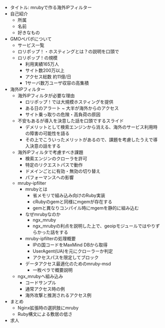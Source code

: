 - タイトル: mrubyで作る海外IPフィルター
- 自己紹介
  + 所属
  + 名前
  + 好きなもの
- GMOペパボについて
  + サービス一覧
  + ロリポップ！・ホスティングとは？の説明を口頭で
  + ロリポップ！の規模
    * 利用実績165万人
    * サイト数200万以上
    * アクセス総数 約11億/日
    * 1サーバ数万ユーザ収容の高集積
- 海外IPフィルター
  + 海外IPフィルタが必要な理由
    * ロリポップ！では大規模ホスティングを提供
    * ある日のアラート ~ 大半が海外からのアクセス
    * サイト乗っ取りの危険・高負荷の原因
  + 不安もあるが導入を決意した話を口頭でするスライド
    * デメリットとして検索エンジンから消える、海外のサービス利用時の障害の可能性を語る
    * その上でこういったメリットがあるので、課題を考慮したうえで導入決意の話をする
  + 海外IPフィルタで考慮すべき課題
    + 検索エンジンのクローラを許可
    + 特定のリクエストパスで動作
    + ドメインごとに有効・無効の切り替え
    + パフォーマンスへの影響
  + mruby-ipfilter
    * mrubyとは
      + 省メモリで組み込み向けのRuby実装
      + cRubyのgemと同様にmgemが存在する
      + gemと異なりコンパイル時にmgemを静的に組み込む
    * なぜmrubyなのか
      + ngx_mruby
      + ngx_mrubyの利点を説明した上で、geoipモジュールではやりずらかった話をする
    * mruby-ipfilterの処理概要
      - IPの国コードをMaxMind DBから取得
      - UserAgent(UA)を元にクローラーか判定
      - アクセスパスを限定してブロック
    * データアクセス最適化のためのmruby-msd
      - 一枚ペラで概要説明
  + ngx_mrubyへ組み込み
    * コードサンプル
    * 通常アクセス時の例
    * 海外攻撃と推測されるアクセス例
- まとめ
  + Nginx拡張時の選択肢にmruby
  + Ruby構文による敷居の低さ
- 求人
